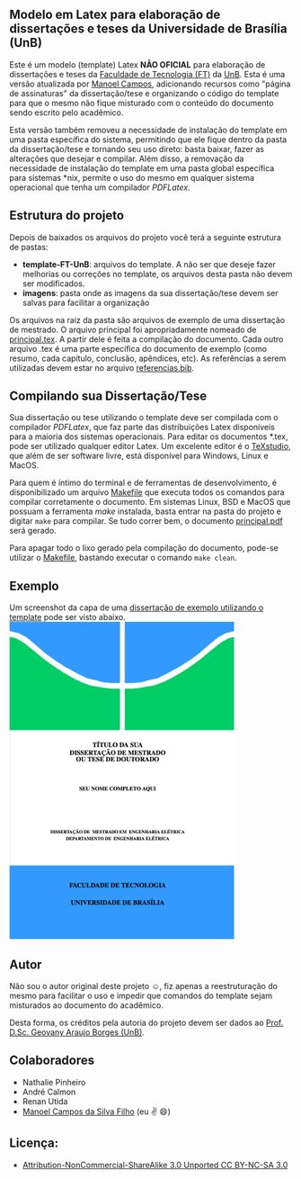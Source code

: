 Modelo em Latex para elaboração de dissertações e teses da Universidade de Brasília (UnB)
-----------------------------------------------------------------------------------------

Este é um modelo (template) Latex **NÃO OFICIAL** para elaboração de dissertações e teses da [Faculdade de Tecnologia (FT)](http://ftd.unb.br) da [UnB](http://unb.br). Esta é uma versão atualizada por [Manoel Campos](http://manoelcampos.com), adicionando recursos como "página de assinaturas" da dissertação/tese e organizando o código do template para que o mesmo não fique misturado com o conteúdo do documento sendo escrito pelo acadêmico. 

Esta versão também removeu a necessidade de instalação do template em uma pasta específica do sistema, permitindo que ele fique dentro da pasta da dissertação/tese e tornando seu uso direto: basta baixar, fazer as alterações que desejar e compilar. Além disso, a removação da necessidade de instalação do template em uma pasta global específica para sistemas &#42;nix, permite o uso do mesmo em qualquer sistema operacional que tenha um compilador *PDFLatex*.

Estrutura do projeto
--------------------
Depois de baixados os arquivos do projeto você terá a seguinte estrutura de pastas:
- **template-FT-UnB**: arquivos do template. A não ser que deseje fazer melhorias ou correções no template, os arquivos desta pasta não devem ser modificados.
- **imagens**: pasta onde as imagens da sua dissertação/tese devem ser salvas para facilitar a organização

Os arquivos na raiz da pasta são arquivos de exemplo de uma dissertação de mestrado. O arquivo principal foi apropriadamente nomeado de [principal.tex](principal.tex). A partir dele é feita a compilação do documento. Cada outro arquivo .tex é uma parte específica do documento de exemplo (como resumo, cada capítulo, conclusão, apêndices, etc). As referências a serem utilizadas devem estar no arquivo [referencias.bib](referencias.bib).

Compilando sua Dissertação/Tese
-------------------------------
Sua dissertação ou tese utilizando o template deve ser compilada com o compilador *PDFLatex*, que faz parte das distribuições Latex disponíveis para a maioria dos sistemas operacionais. Para editar os documentos *.tex, pode ser utilizado qualquer editor Latex. Um excelente editor é o [TeXstudio](http://www.texstudio.org), que além de ser software livre, está disponível para Windows, Linux e MacOS.

Para quem é íntimo do terminal e de ferramentas de desenvolvimento, é disponibilizado um arquivo [Makefile](Makefile) que executa todos os comandos para compilar corretamente o documento. Em sistemas Linux, BSD e MacOS que possuam a ferramenta *make* instalada, basta entrar na pasta do projeto e digitar `make` para compilar. Se tudo correr bem, o documento [principal.pdf](principal.pdf) será gerado.

Para apagar todo o lixo gerado pela compilação do documento, pode-se utilizar o [Makefile](Makefile), bastando executar o comando `make clean`.

Exemplo
-------
Um screenshot da capa de uma [dissertação de exemplo utilizando o template](principal.pdf) pode ser visto abaixo.
![Capa de uma dissertação de exemplo utilizando o template](exemplo.png)

Autor
----- 
Não sou o autor original deste projeto :relaxed:, fiz apenas a reestruturação do mesmo para facilitar o uso e impedir que comandos do template sejam misturados ao documento do acadêmico.

Desta forma, os créditos pela autoria do projeto devem ser dados ao [Prof. D.Sc. Geovany Araujo Borges (UnB)](https://lara.unb.br/~gaborges/).

  
Colaboradores
-------------
- Nathalie Pinheiro
- André Calmon
- Renan Utida
- [Manoel Campos da Silva Filho](http://manoelcampos.com) (eu :v: :smile:)

Licença:
--------    
- [Attribution-NonCommercial-ShareAlike 3.0 Unported CC BY-NC-SA 3.0](http://creativecommons.org/licenses/by-nc-sa/3.0/)

